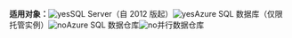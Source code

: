 <Token>**适用对象：**![yes](media/yes.png)SQL Server（自 2012 版起）![yes](media/yes.png)Azure SQL 数据库（仅限托管实例）![no](media/no.png)Azure SQL 数据仓库![no](media/no.png)并行数据仓库</Token>


